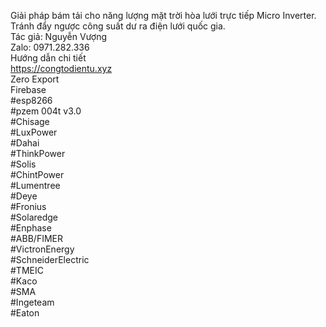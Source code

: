 Giải pháp bám tải cho năng lượng mặt trời hòa lưới trực tiếp Micro Inverter.<br>
Tránh đẩy ngược công suất dư ra điện lưới quốc gia.<br>
Tác giả: Nguyễn Vượng<br>
Zalo: 0971.282.336<br>
Hướng dẫn chi tiết<br>
https://congtodientu.xyz<br>
Zero Export<br>
Firebase<br>
#esp8266<br>
#pzem 004t v3.0 <br>
#Chisage<br>
#LuxPower<br>
#Dahai<br>
#ThinkPower<br>
#Solis<br>
#ChintPower<br>
#Lumentree<br>
#Deye<br>
#Fronius<br>
#Solaredge<br>
#Enphase<br>
#ABB/FIMER<br>
#VictronEnergy<br>
#SchneiderElectric<br>
#TMEIC<br>
#Kaco<br>
#SMA<br>
#Ingeteam<br>
#Eaton<br>

